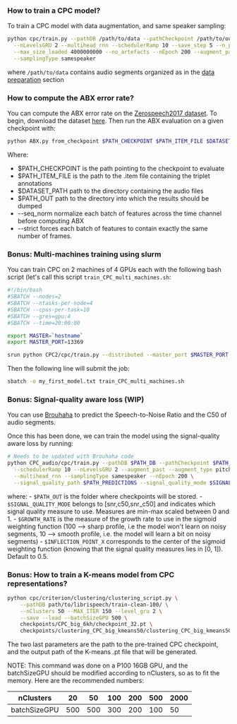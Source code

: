 ### How to train a CPC model?

To train a CPC model with data augmentation, and same speaker sampling:
 
```bash
python cpc/train.py --pathDB /path/to/data --pathCheckpoint /path/to/output  --file_extension .wav \
  --nLevelsGRU 2 --multihead_rnn --schedulerRamp 10 --save_step 5 --n_process_loader 1 \
  --max_size_loaded 4000000000 --no_artefacts --nEpoch 200 --augment_past --augment_type pitch artificial_reverb \
  --samplingType samespeaker
```

where `/path/to/data` contains audio segments organized as in the [data preparation](../docs/data_preparation.md) section

### How to compute the ABX error rate?

You can compute the ABX error rate on the [Zerospeech2017 dataset](https://zerospeech.com/2017/index.html). 
To begin, download the dataset [here](https://download.zerospeech.com/). Then run the ABX evaluation on a given checkpoint with:

```bash
python ABX.py from_checkpoint $PATH_CHECKPOINT $PATH_ITEM_FILE $DATASET_PATH --seq_norm --strict --file_extension .wav --out $PATH_OUT
```
Where:
- $PATH_CHECKPOINT is the path pointing to the checkpoint to evaluate
- $PATH_ITEM_FILE is the path to the .item file containing the triplet annotations
- $DATASET_PATH path to the directory containing the audio files
- $PATH_OUT path to the directory into which the results should be dumped
- --seq_norm normalize each batch of features across the time channel before computing ABX
- --strict forces each batch of features to contain exactly the same number of frames.

### Bonus: Multi-machines training using slurm

You can train CPC on 2 machines of 4 GPUs each with the following bash script (let's call this script `train_CPC_multi_machines.sh`:

```bash
#!/bin/bash
#SBATCH --nodes=2
#SBATCH --ntasks-per-node=4       
#SBATCH --cpus-per-task=10
#SBATCH --gres=gpu:4
#SBATCH --time=20:00:00

export MASTER=`hostname`
export MASTER_PORT=13369

srun python CPC2/cpc/train.py --distributed --master_port $MASTER_PORT --pathDB /path/to/training/set --pathCheckpoint /where/to/store/the/model ...
```

Then the following line will submit the job:

```bash
sbatch -o my_first_model.txt train_CPC_multi_machines.sh
```

### Bonus: Signal-quality aware loss (WIP)

You can use [Brouhaha](https://github.com/marianne-m/brouhaha-vad) to predict the Speech-to-Noise Ratio and the C50 of audio segments.


Once this has been done, we can train the model using the signal-quality aware loss by running:

```bash
# Needs to be updated with Brouhaha code
python CPC_audio/cpc/train.py --pathDB $PATH_DB --pathCheckpoint $PATH_OUT --file_extension .wav --n_process_loader 1 --save_step 5 \
  --schedulerRamp 10 --nLevelsGRU 2 --augment_past --augment_type pitch artificial_reverb --shift_max 300 \
  --multihead_rnn --samplingType samespeaker --nEpoch 200 \
  --signal_quality_path $PATH_PREDICTIONS --signal_quality_mode $SIGNAL_QUALITY_MODE --growth_rate $GROWTH_RATE --inflection_point_x $INFLECTION_POINT_X
```

where:
    - `$PATH_OUT` is the folder where checkpoints will be stored. 
    - `$SIGNAL_QUALITY_MODE` belongs to [snr,c50,snr_c50] and indicates which signal quality measure to use. Measures are min-max scaled between 0 and 1.
    - `$GROWTH_RATE` is the measure of the growth rate to use in the sigmoid weighting function (100 --> sharp profile, i.e the model won't learn on noisy segments, 10 --> smooth profile, i.e. the model will learn a bit on noisy segments)
    - `$INFLECTION_POINT_X` corresponds to the center of the sigmoid weighting function (knowing that the signal quality measures lies in [0, 1]). Default to 0.5.

### Bonus: How to train a K-means model from CPC representations?

```bash
python cpc/criterion/clustering/clustering_script.py \
    --pathDB path/to/librispeech/train-clean-100/ \
    --nClusters 50 --MAX_ITER 150 --level_gru 2 \
    --save --load --batchSizeGPU 500 \
    checkpoints/CPC_big_6kh/checkpoint_32.pt \
    checkpoints/clustering_CPC_big_kmeans50/clustering_CPC_big_kmeans50.pt
```

The two last parameters are the path to the pre-trained CPC checkpoint, and the output path of the K-means .pt file that will be generated.

NOTE: This command was done on a P100 16GB GPU, and the batchSizeGPU should be modified according to nClusters, so as to fit the memory. Here are the recommended numbers:

  nClusters  | 20  | 50  | 100 | 200 | 500 | 2000
-------------|-----|-----|-----|-----|-----|------
batchSizeGPU | 500 | 500 | 300 | 200 | 100 |  50

